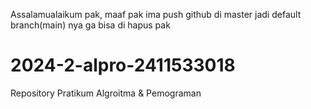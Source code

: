 Assalamualaikum pak, maaf pak ima push github di master jadi default branch(main) nya ga bisa di hapus pak
# 2024-2-alpro-2411533018
Repository Pratikum Algroitma &amp; Pemograman
